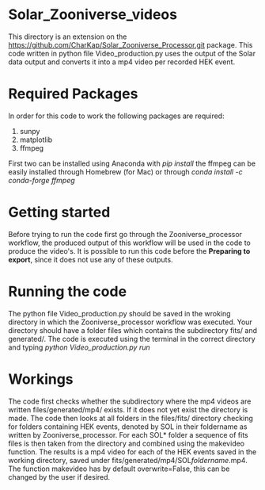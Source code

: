 # Solar_Zooniverse_videos
This directory is an extension on the https://github.com/CharKap/Solar_Zooniverse_Processor.git package. This code written in python file Video_production.py uses the output of the Solar data output and converts it into a mp4 video per recorded HEK event. 

# Required Packages
In order for this code to work the following packages are required:
  1. sunpy 
  2. matplotlib
  3. ffmpeg
  
First two can be installed using Anaconda with _pip install_ the ffmpeg can be easily installed through Homebrew (for Mac) or through _conda install -c conda-forge ffmpeg_ 

# Getting started
Before trying to run the code first go through the Zooniverse_processor workflow, the produced output of this workflow will be used in the code to produce the video's. It is possible to run this code before the **Preparing to export**, since it does not use any of these outputs. 

# Running the code
The python file Video_production.py should be saved in the wroking directory in which the Zooniverse_processor workflow was executed. Your directory should have a folder files which contains the subdirectory fits/ and generated/. The code is executed using the terminal in the correct directory and typing _python Video_production.py run_ 

# Workings
The code first checks whether the subdirectory where the mp4 videos are written files/generated/mp4/ exists. If it does not yet exist the directory is made. The code then looks at all folders in the files/fits/ directory checking for folders containing HEK events, denoted by SOL in their foldername as written by Zooniverse_processor. For each SOL* folder a sequence of fits files is then taken from the directory and combined using the makevideo function. The results is a mp4 video for each of the HEK events saved in the working directory, saved under fits/generated/mp4/SOL*foldername*.mp4. The function makevideo has by default overwrite=False, this can be changed by the user if desired.  

